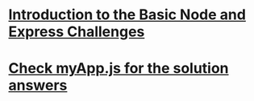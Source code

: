 # [Introduction to the Basic Node and Express Challenges](https://www.freecodecamp.org/learn/apis-and-microservices/basic-node-and-express/)
# [Check myApp.js for the solution answers](myApp.js)
